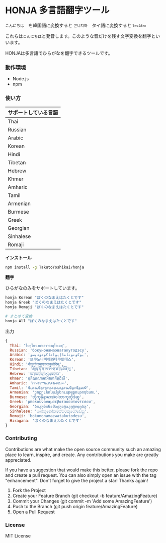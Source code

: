 # HONJA 多言語翻字ツール

`こんにちは`　を韓国語に変換すると `콘니치하`　タイ語に変換すると `โคนนิชิฮะ`　

これらは`こんにちは`と発音します。このような音だけを残す文字変換を翻字といいます。

HONJAは多言語でひらがなを翻字できるツールです。


### 動作環境
* Node.js
* npm

### 使い方
| サポートしている言語 |
| ---- |
| Thai |
| Russian |
| Arabic |
| Korean |
| Hindi |
| Tibetan |
| Hebrew |
| Khmer |
| Amharic |
| Tamil |
| Armenian |
| Burmese |
| Greek |
| Georgian |
| Sinhalese |
| Romaji |

**インストール**
```bash
npm install -g TakutoYoshikai/honja
```

**翻字**

ひらがなのみをサポートしています。
```bash
honja Korean "ぼくのなまえはたくとです"
honja Greek "ぼくのなまえはたくとです"
honja Romaji "ぼくのなまえはたくとです"

# まとめて変換
honja All "ぼくのなまえはたくとです"
```

出力
```javascript
{
  Thai: 'โบคุโนนามาเอวาตาคุโตเดซุ',
  Russian: 'бокунонамаэватакутодэсу',
  Arabic: 'بوكونوناماإيواتاكوتوديسو',
  Korean: '보쿠노나마에와타쿠토데스',
  Hindi: 'बोकुनोनामाएवाताकुतोदेसु',
  Tibetan: 'རྦོ་ཁུ་ནོ་ན་མ་ཨེ་ཝ་ཐ་ཁུ་ཐོ་རྡེ་སུ་',
  Hebrew: 'בּוֹקוּנוֹנָמָאֵווָטָקוּטוֹדֵסוּ',
  Khmer: 'បុកឹណុណាមាអិវាតាកឹតុដិសឹ',
  Amharic: 'ቦኩኖናማኤዋታኩቶዴሡ',
  Tamil: 'போகூநோநாமாஏவாதாகூதோதேஸூ',
  Armenian: 'բոքունոնամաեուաթաքութոդեսու',
  Burmese: 'ဘိုကူနိုနာမာအဲဝါတာကူတိုဒဲဆူ',
  Greek: 'μποκουνοναμαεβατακουτοντεσου',
  Georgian: 'ბოკუნონამაეუატაკუტოდესუ',
  Sinhalese: 'බෝකූනෝනමඒවටකූටෝඩේසූ',
  Romaji: 'bokunonamaewatakutodesu',
  Hiragana: 'ぼくのなまえわたくとです'
}
```

### Contributing

Contributions are what make the open source community such an amazing place to learn, inspire, and create. Any contributions you make are greatly appreciated.

If you have a suggestion that would make this better, please fork the repo and create a pull request. You can also simply open an issue with the tag "enhancement". Don't forget to give the project a star! Thanks again!

1. Fork the Project
2. Create your Feature Branch (git checkout -b feature/AmazingFeature)
3. Commit your Changes (git commit -m 'Add some AmazingFeature')
4. Push to the Branch (git push origin feature/AmazingFeature)
5. Open a Pull Request

### License
MIT License
